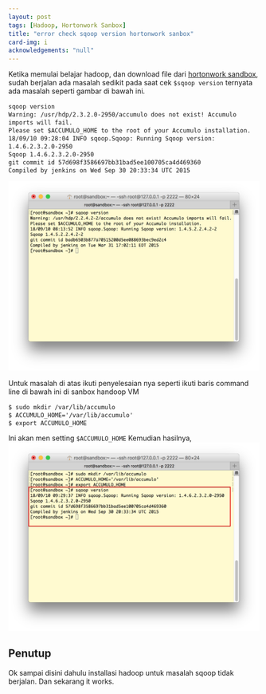 ```yaml
---
layout: post
tags: [Hadoop, Hortonwork Sanbox]
title: "error check sqoop version hortonwork sanbox"
card-img: i
acknowledgements: "null"
---
```



Ketika memulai belajar hadoop, dan download file dari <a href="https://hortonworks.com/products/sandbox/#install">hortonwork sandbox</a>, sudah berjalan ada masalah sedikit pada saat cek `$sqoop version` ternyata ada masalah seperti gambar di bawah ini.

```
sqoop version
Warning: /usr/hdp/2.3.2.0-2950/accumulo does not exist! Accumulo imports will fail.
Please set $ACCUMULO_HOME to the root of your Accumulo installation.
18/09/10 09:28:04 INFO sqoop.Sqoop: Running Sqoop version: 1.4.6.2.3.2.0-2950
Sqoop 1.4.6.2.3.2.0-2950
git commit id 57d698f3586697bb31bad5ee100705ca4d469360
Compiled by jenkins on Wed Sep 30 20:33:34 UTC 2015
```
![accumulo does not exist! Accumulo imports will fail](/img/post/001/sqoop-error.png)

Untuk masalah di atas ikuti penyelesaian nya seperti ikuti baris command line di bawah ini di sanbox handoop VM


```
$ sudo mkdir /var/lib/accumulo
$ ACCUMULO_HOME='/var/lib/accumulo'
$ export ACCUMULO_HOME
```
Ini akan men setting `$ACCUMULO_HOME` Kemudian hasilnya, 
![sqoop version](/img/post/001/sqoop.png)

## Penutup
Ok sampai disini dahulu installasi hadoop untuk masalah sqoop tidak berjalan. Dan sekarang it works.